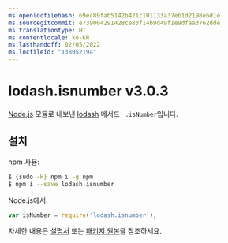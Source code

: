 ```yaml
---
ms.openlocfilehash: 69ec89fab5142b421c101133a37eb1d2198e6d1e
ms.sourcegitcommit: e739004291428ce83f14b9d49f1e9dfaa3762dde
ms.translationtype: HT
ms.contentlocale: ko-KR
ms.lasthandoff: 02/05/2022
ms.locfileid: "138052194"
---
```

# <a name="lodashisnumber-v303"></a>lodash.isnumber v3.0.3

[Node.js](https://nodejs.org/) 모듈로 내보낸 [lodash](https://lodash.com/) 메서드 `_.isNumber`입니다.

## <a name="installation"></a>설치

npm 사용:
```bash
$ {sudo -H} npm i -g npm
$ npm i --save lodash.isnumber
```

Node.js에서:
```js
var isNumber = require('lodash.isnumber');
```

자세한 내용은 [설명서](https://lodash.com/docs#isNumber) 또는 [패키지 원본](https://github.com/lodash/lodash/blob/3.0.3-npm-packages/lodash.isnumber)을 참조하세요.
